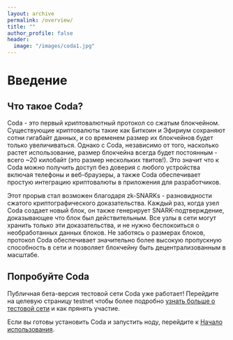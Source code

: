 ```yaml
---
layout: archive
permalink: /overview/
title: ""
author_profile: false
header:
  image: "/images/coda1.jpg"
---
```


# Введение

## Что такое Coda?

Coda - это первый криптовалютный протокол со сжатым блокчейном. Существующие криптовалюты такие как Биткоин и Эфириум сохраняют сотни гигабайт данных, и со временем размер их блокчейнов будет только увеличиваться. Однако c Coda, независимо от того, насколько растет использование, размер блокчейна всегда будет постоянным - всего ~20 килобайт (это размер нескольких твитов!). Это значит что к Coda можно получить доступ без доверия с любого устройства включая телефоны и веб-браузеры, а также Coda обеспечивает простую интеграцию криптовалюты в приложения для разработчиков.

Этот прорыв стал возможен благодаря zk-SNARKs -  разновидности сжатого криптографического доказательства. Каждый раз, когда узел Coda создает новый блок, он также генерирует SNARK-подтверждение, доказывающее что блок был действительным. Все узлы в сети могут хранить только эти доказательства, и не нужно беспокоиться о необработанных данных блоков. Не заботясь о размерах блоков, протокол Coda обеспечивает значительно более высокую пропускную способность в сети и позволяет блокчейну быть децентрализованным в масштабе.

## Попробуйте Coda

Публичная бета-версия тестовой сети Coda уже работает! Перейдите на целевую страницу testnet чтобы более подробно [узнать больше о тестовой сети](https://codaprotocol.com/testnet.html) и как прянять участие.

Если вы готовы установить Coda и запустить ноду, перейдите к [Начало использования](/coda-rus/getting-started/).
